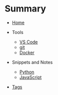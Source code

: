 # Summary

* [Home](README.md)

* Tools
  * [VS Code](tools/vscode.md)
  * [git](tools/git.md)
  * [Docker](tools/docker.md)

* Snippets and Notes
  * [Python](snippets/python.md)
  * [JavaScript](snippets/javascript.md)

* [Tags](tags.md)
